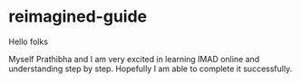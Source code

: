 # reimagined-guide

Hello folks

Myself Prathibha and I am very excited in learning IMAD online and understanding step by step.
Hopefully I am able to complete it successfully.
